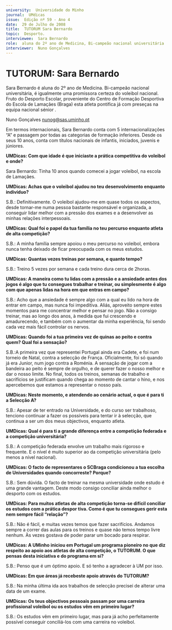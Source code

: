 ```yaml
---
university:  Universidade do Minho
journal:  UMdicas
issue:  Edição nº 59 - Ano 4
date:  29 de Julho de 2008
title:  TUTORUM Sara Bernardo
topic:  Desporto.
interviewee:  Sara Bernardo
role:  aluna do 2º ano de Medicina, Bi-campeão nacional universitária
interviewer:  Nuno Gonçalves
--- 
```


# TUTORUM: Sara Bernardo 

Sara Bernardo é aluna do 2º ano de Medicina. Bi-campeão nacional universitária, é igualmente uma promissora certeza do voleibol nacional. Fruto do Desporto Escolar, proveniente do Centro de Formação Desportiva do Escola de Lamaçães (Braga) esta atleta pontifica já com preseças na equipa nacional sénior .
 
Nuno Gonçalves nunog@sas.uminho.pt 


Em termos internacionais, Sara Bernardo conta com 5 internacionalizações “A” e passagem por todas as categorias de formação inferiores. Desde os seus 10 anos, conta com títulos nacionais de infantis, iniciados, juvenis e júniores.
 

**UMDicas: Com que idade é que iniciaste a prática competitiva do voleibol e onde?**

Sara Bernardo: Tinha 10 anos quando comecei a jogar voleibol, na escola de Lamaçães.
 

**UMDicas: Achas que o voleibol ajudou no teu desenvolvimento enquanto indivíduo?**

S.B.: Definitivamente. O voleibol ajudou-me em quase todos os aspectos, desde tornar-me numa pessoa bastante responsável e organizada, a conseguir lidar melhor com a pressão dos exames e a desenvolver as minhas relações interpessoais.
 

**UMDicas: Qual foi o papel da tua família no teu percurso enquanto atleta de alta competição?**

S.B.: A minha família sempre apoiou o meu percurso no voleibol, embora nunca tenha deixado de ficar preocupada com os meus estudos.
 

**UMDicas: Quantas vezes treinas por semana, e quanto tempo?**

S.B.: Treino 5 vezes por semana e cada treino dura cerca de 2horas.
 

**UMDicas: A maneira como tu lidas com a pressão e a ansiedade antes dos jogos é algo que tu consegues trabalhar e treinar, ou simplesmente é algo com que apenas lidas na hora em que entras em campo?**

S.B.: Acho que a ansiedade é sempre algo com a qual eu lido na hora de entrar em campo, mas nunca foi impeditiva. Aliás, aproveito sempre estes momentos para me concentrar melhor e pensar no jogo.
Não a consigo treinar, mas ao longo dos anos, à medida que fui crescendo e amadurecendo, e também com o aumentar da minha experiência, foi sendo cada vez mais fácil controlar os nervos.
 

**UMDicas: Quando foi a tua primeira vez de quinas ao peito e contra quem? Qual foi a sensação?**

S.B.:A primeira vez que representei Portugal ainda era Cadete, e foi num torneio de Natal, contra a selecção de França.
Oficialmente, foi só quando já era Junior, num jogo contra a Roménia.
A sensação de jogar com a bandeira ao peito é sempre de orgulho, e de querer fazer o nosso melhor e dar o nosso limite. No final, todos os treinos, semanas de trabalho e sacrifícios se justificam quando chega ao momento de cantar o hino, e nos apercebemos que estamos a representar o nosso país.
 

**UMDicas: Neste momento, e atendendo ao cenário actual, o que é para ti a Selecção A?**

S.B.: Apesar de ter entrado na Universidade, e do curso ser trabalhoso, tenciono continuar a fazer os possíveis para tentar ir à selecção, que continua a ser um dos meus objectivos, enquanto atleta.
 

**UMDicas: Qual é para ti a grande diferença entre a competição federada e a competição universitária?**

S.B.: A competição federada envolve um trabalho mais rigoroso e frequente. E o nível é muito superior ao da competição universitária (pelo menos a nível nacional).
 

**UMDicas: O facto de representares o SCBraga condicionou a tua escolha de Universidades quando concorreste? Porque?**

S.B.: Sem dúvida. O facto de treinar na mesma universidade onde estudo é uma grande vantagem.
Deste modo consigo conciliar ainda melhor o desporto com os estudos.
 

**UMDicas: Para muitos atletas de alta competição torna-se difícil conciliar os estudos com a prática despor tiva. Como é que tu consegues gerir esta nem sempre fácil “relação”?**

S.B.: Não é fácil, e muitas vezes temos que fazer sacrifícios.
Andamos sempre a correr das aulas para os treinos e quase não temos tempo livre nenhum. Às vezes gostava de poder parar um bocado para respirar.
 

**UMDicas: A UMinho iniciou em Portugal um programa pioneiro no que diz respeito ao apoio aos atletas de alta competição, o TUTORUM. O que pensas desta iniciativa e do programa em si?**

S.B.: Penso que é um óptimo apoio.
E só tenho a agradecer à UM por isso.
 

**UMDicas: Em que áreas já recebeste apoio através do TUTORUM?**

S.B.: Na minha última ida aos trabalhos de selecção precisei de alterar uma data de um exame.
 

**UMDicas: Os teus objectivos pessoais passam por uma carreira profissional voleibol ou os estudos vêm em primeiro lugar?**

S.B.: Os estudos vêm em primeiro lugar, mas para já acho perfeitamente possível conseguir conciliá-los com uma carreira no voleibol.


